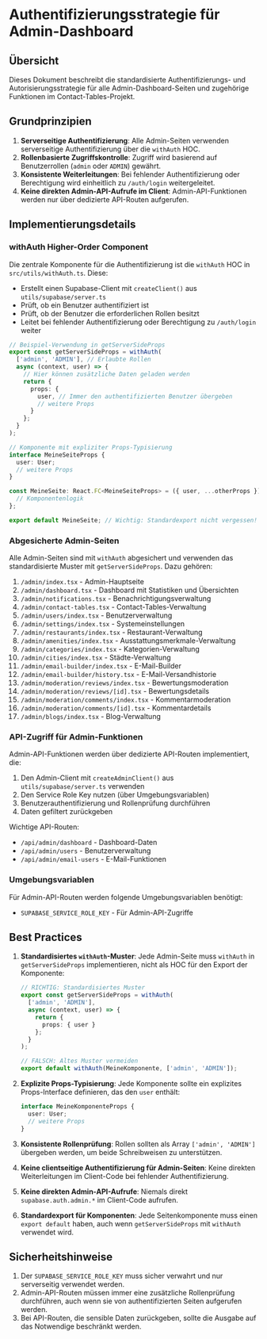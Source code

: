 # Authentifizierungsstrategie für Admin-Dashboard

## Übersicht

Dieses Dokument beschreibt die standardisierte Authentifizierungs- und Autorisierungsstrategie für alle Admin-Dashboard-Seiten und zugehörige Funktionen im Contact-Tables-Projekt.

## Grundprinzipien

1. **Serverseitige Authentifizierung**: Alle Admin-Seiten verwenden serverseitige Authentifizierung über die `withAuth` HOC.
2. **Rollenbasierte Zugriffskontrolle**: Zugriff wird basierend auf Benutzerrollen (`admin` oder `ADMIN`) gewährt.
3. **Konsistente Weiterleitungen**: Bei fehlender Authentifizierung oder Berechtigung wird einheitlich zu `/auth/login` weitergeleitet.
4. **Keine direkten Admin-API-Aufrufe im Client**: Admin-API-Funktionen werden nur über dedizierte API-Routen aufgerufen.

## Implementierungsdetails

### withAuth Higher-Order Component

Die zentrale Komponente für die Authentifizierung ist die `withAuth` HOC in `src/utils/withAuth.ts`. Diese:

- Erstellt einen Supabase-Client mit `createClient()` aus `utils/supabase/server.ts`
- Prüft, ob ein Benutzer authentifiziert ist
- Prüft, ob der Benutzer die erforderlichen Rollen besitzt
- Leitet bei fehlender Authentifizierung oder Berechtigung zu `/auth/login` weiter

```typescript
// Beispiel-Verwendung in getServerSideProps
export const getServerSideProps = withAuth(
  ['admin', 'ADMIN'], // Erlaubte Rollen
  async (context, user) => {
    // Hier können zusätzliche Daten geladen werden
    return {
      props: { 
        user, // Immer den authentifizierten Benutzer übergeben
        // weitere Props
      }
    };
  }
);

// Komponente mit expliziter Props-Typisierung
interface MeineSeiteProps {
  user: User;
  // weitere Props
}

const MeineSeite: React.FC<MeineSeiteProps> = ({ user, ...otherProps }) => {
  // Komponentenlogik
};

export default MeineSeite; // Wichtig: Standardexport nicht vergessen!
```

### Abgesicherte Admin-Seiten

Alle Admin-Seiten sind mit `withAuth` abgesichert und verwenden das standardisierte Muster mit `getServerSideProps`. Dazu gehören:

1. `/admin/index.tsx` - Admin-Hauptseite
2. `/admin/dashboard.tsx` - Dashboard mit Statistiken und Übersichten
3. `/admin/notifications.tsx` - Benachrichtigungsverwaltung
4. `/admin/contact-tables.tsx` - Contact-Tables-Verwaltung
5. `/admin/users/index.tsx` - Benutzerverwaltung
6. `/admin/settings/index.tsx` - Systemeinstellungen
7. `/admin/restaurants/index.tsx` - Restaurant-Verwaltung
8. `/admin/amenities/index.tsx` - Ausstattungsmerkmale-Verwaltung
9. `/admin/categories/index.tsx` - Kategorien-Verwaltung
10. `/admin/cities/index.tsx` - Städte-Verwaltung
11. `/admin/email-builder/index.tsx` - E-Mail-Builder
12. `/admin/email-builder/history.tsx` - E-Mail-Versandhistorie
13. `/admin/moderation/reviews/index.tsx` - Bewertungsmoderation
14. `/admin/moderation/reviews/[id].tsx` - Bewertungsdetails
15. `/admin/moderation/comments/index.tsx` - Kommentarmoderation
16. `/admin/moderation/comments/[id].tsx` - Kommentardetails
17. `/admin/blogs/index.tsx` - Blog-Verwaltung

### API-Zugriff für Admin-Funktionen

Admin-API-Funktionen werden über dedizierte API-Routen implementiert, die:

1. Den Admin-Client mit `createAdminClient()` aus `utils/supabase/server.ts` verwenden
2. Den Service Role Key nutzen (über Umgebungsvariablen)
3. Benutzerauthentifizierung und Rollenprüfung durchführen
4. Daten gefiltert zurückgeben

Wichtige API-Routen:
- `/api/admin/dashboard` - Dashboard-Daten
- `/api/admin/users` - Benutzerverwaltung
- `/api/admin/email-users` - E-Mail-Funktionen

### Umgebungsvariablen

Für Admin-API-Routen werden folgende Umgebungsvariablen benötigt:
- `SUPABASE_SERVICE_ROLE_KEY` - Für Admin-API-Zugriffe

## Best Practices

1. **Standardisiertes `withAuth`-Muster**: Jede Admin-Seite muss `withAuth` in `getServerSideProps` implementieren, nicht als HOC für den Export der Komponente:
   ```typescript
   // RICHTIG: Standardisiertes Muster
   export const getServerSideProps = withAuth(
     ['admin', 'ADMIN'],
     async (context, user) => {
       return {
         props: { user }
       };
     }
   );
   
   // FALSCH: Altes Muster vermeiden
   export default withAuth(MeineKomponente, ['admin', 'ADMIN']);
   ```

2. **Explizite Props-Typisierung**: Jede Komponente sollte ein explizites Props-Interface definieren, das den `user` enthält:
   ```typescript
   interface MeineKomponenteProps {
     user: User;
     // weitere Props
   }
   ```

3. **Konsistente Rollenprüfung**: Rollen sollten als Array `['admin', 'ADMIN']` übergeben werden, um beide Schreibweisen zu unterstützen.

4. **Keine clientseitige Authentifizierung für Admin-Seiten**: Keine direkten Weiterleitungen im Client-Code bei fehlender Authentifizierung.

5. **Keine direkten Admin-API-Aufrufe**: Niemals direkt `supabase.auth.admin.*` im Client-Code aufrufen.

6. **Standardexport für Komponenten**: Jede Seitenkomponente muss einen `export default` haben, auch wenn `getServerSideProps` mit `withAuth` verwendet wird.

## Sicherheitshinweise

1. Der `SUPABASE_SERVICE_ROLE_KEY` muss sicher verwahrt und nur serverseitig verwendet werden.
2. Admin-API-Routen müssen immer eine zusätzliche Rollenprüfung durchführen, auch wenn sie von authentifizierten Seiten aufgerufen werden.
3. Bei API-Routen, die sensible Daten zurückgeben, sollte die Ausgabe auf das Notwendige beschränkt werden.
